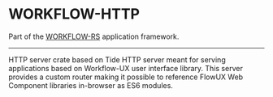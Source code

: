 # WORKFLOW-HTTP

Part of the [WORKFLOW-RS](https://github.com/workflow-rs) application framework.

***

HTTP server crate based on Tide HTTP server meant for serving applications based on Workflow-UX user interface library.
This server provides a custom router making it possible to reference FlowUX Web Component libraries in-browser as ES6 modules.

